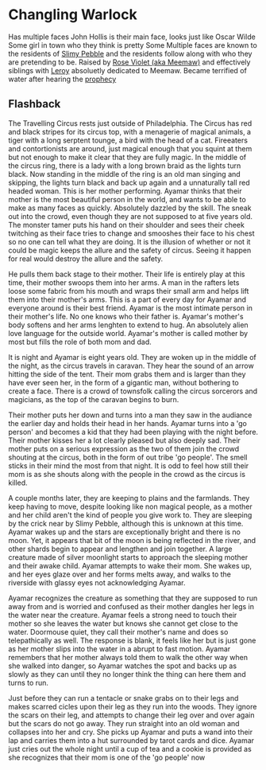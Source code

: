 # Changling Warlock 

Has multiple faces 
	John Hollis is their main face, looks just like Oscar Wilde
	Some girl in town who they think is pretty
	Some
Multiple faces are known to the residents of [Slimy Pebble](SlimyPebble) and the residents follow along with who they are pretending to be. Raised by [Rose Violet (aka Meemaw)](Rose%20Violet%20(aka%20Meemaw).md) and effectively siblings with [Leroy](LeroyJenkins) absoluetly dedicated to Meemaw. Became terrified of water after hearing the [prophecy](ProphecyofMeemaw.md) 

## Flashback

The Travelling Circus rests just outside of Philadelphia. The Circus has red and black stripes for its circus top, with a menagerie of magical animals, a tiger with a long serptent tounge, a bird with the head of a cat. Fireeaters and contortionists are around, just magical enough that you squint at them but not enough to make it clear that they are fully magic. In the middle of the circus ring, there is a lady with a long brown braid as the lights turn black. Now standing in the middle of the ring is an old man singing and skipping, the lights turn black and back up again and a unnaturally tall red headed woman. This is her mother performing. Ayamar thinks that their mother is the most beautiful person in the world, and wants to be able to make as many faces as quickly. Absolutely dazzled by the skill. The sneak out into the crowd, even though they are not supposed to at five years old. The monster tamer puts his hand on their shoulder and sees their cheek twitching as their face tries to change and smooshes their face to his chest so no one can tell what they are doing. It is the illusion of whether or not it could be magic keeps the allure and the safety of circus. Seeing it happen for real would destroy the allure and the safety. 

He pulls them back stage to their mother. Their life is entirely play at this time, their mother swoops them into her arms. A man in the rafters lets loose some fabric from his mouth and wraps their small arm and helps lift them into their mother's arms. This is a part of every day for Ayamar and everyone around is their best friend. Ayamar is the most intimate person in their mother's life. No one knows who their father is. Ayamar's mother's body softens and her arms lenghten to extend to hug. An absolutely alien love language for the outside world. Ayamar's mother is called mother by most but fills the role of both mom and dad. 

It is night and Ayamar is eight years old. They are woken up in the middle of the night, as the circus travels in caravan. They hear the sound of an arrow hitting the side of the tent. Their mom grabs them and is larger than they have ever seen her, in the form of a gigantic man, without bothering to create a face. There is a crowd of townsfolk calling the circus sorcerors and magicians, as the top of the caravan begins to burn. 

Their mother puts her down and turns into a man they saw in the audiance the earlier day and holds their head in her hands. Ayamar turns into a 'go person' and becomes a kid that they had been playing with the night before. Their mother kisses her a lot clearly pleased but also deeply sad. Their mother puts on a serious expression as the two of them join the crowd shouting at the circus, both in the form of out tribe 'go people'. The smell sticks in their mind the most from that night. It is odd to feel how still their mom is as she shouts along with the people in the crowd as the circus is killed.

A couple months later, they are keeping to plains and the farmlands. They keep having to move, despite looking like non magical people, as a mother and her child aren't the kind of people you give work to. They are sleeping by the crick near by Slimy Pebble, although this is unknown at this time. Ayamar wakes up and the stars are exceptionally bright and there is no moon. Yet, it appears that bit of the moon is being reflected in the river, and other shards begin to appear and lengthen and join together. A large creature made of silver moonlight starts to approach the sleeping mother and their awake child. Ayamar attempts to wake their mom. She wakes up, and her eyes glaze over and her forms melts away, and walks to the riverside with glassy eyes not acknowledging Ayamar. 

Ayamar recognizes the creature as something that they are supposed to run away from and is worried and confused as their mother dangles her legs in the water near the creature. Ayamar feels a strong need to touch their mother so she leaves the water but knows she cannot get close to the water. Doormouse quiet, they call their mother's name and does so telepathically as well. The response is blank, it feels like her but is just gone as her mother slips into the water in a abrupt to fast motion. Ayamar remembers that her mother always told them to walk the other way when she walked into danger, so Ayamar watches the spot and backs up as slowly as they can until they no longer think the thing can here them and turns to run. 

Just before they can run a tentacle or snake grabs on to their legs and makes scarred cicles upon their leg as they run into the woods. They ignore the scars on their leg, and attempts to change their leg over and over again but the scars do not go away. They run straight into an old woman and collapses into her and cry. She picks up Ayamar and puts a wand into their lap and carries them into a hut surrounded by tarot cards and dice.  Ayamar just cries out the whole night until a cup of tea and a cookie is provided as she recognizes that their mom is one of the 'go people' now
